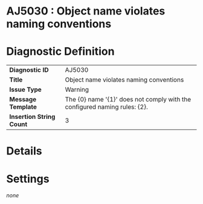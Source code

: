 # AJ5030 : Object name violates naming conventions

<style>
    .header{
        font-weight: bold;
        text-align: left;
    }
</style>

# Diagnostic Definition

<table>
  <tr>
    <td class="header">Diagnostic ID</td>
    <td>AJ5030</td>
  </tr>
  <tr>
    <td class="header">Title</td>
    <td>Object name violates naming conventions</td>
  </tr>
  <tr>
    <td class="header">Issue Type</td>
    <td>Warning</td>
  </tr>
  <tr>
    <td class="header">Message Template</td>
    <td>The {0} name '{1}' does not comply with the configured naming rules: {2}.</td>
  </tr>
  <tr>
    <td class="header">Insertion String Count</td>
    <td>3</td>
  </tr>
</table>

# Details



# Settings

*none*

